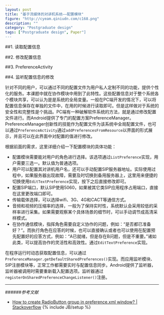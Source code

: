 ```yaml
---
layout: post
title: "基于流媒体的对讲机系统——配置模块"
figure: "http://cyeam.qiniudn.com/c168.png"
description: ""
category: "Postgraduate design"
tags: ["Postgraduate design", Paper"]
---
```


##1. 读取配置信息

##2. 修改配置信息

##3. PreferenceActivity

##4. 监听配置信息的修改

针对不同的用户，可以通过不同的配置文件为用户私人定制不同的功能，提供个性化的服务。本课题中就在协作模块中用到了此特性。这些配置信息对于整个系统各个模块共享，可以认为是是系统的全局变量。一般在PC端开发的情况下，可以将配置信息保存在单独的文件中，在用的时候进行读取即可。但是这样做对于系统的安全性和完整性是个挑战。PC端有一种破解软件系统的方法，就是通过修改配置文件进行。而Android提供了专门的配置方案PreferenceManager。PreferenceManager创新性的技能作为配置文件为该系统中全局配置文件，也可以通过`PreferenceActivity`通过`addPreferencesFromResource`以界面的形式展示，并且可以在此界面中对配置的值进行修改。

根据前面的需求，这里详细介绍一下配置模块的具体功能：

+ 配置模块需要能对用户的角色进行选择。该选项通过`ListPreference`实现，用户需要三选一。默认值为普通选项。
+ 用户可以配置其对讲机用户名，还可以手动配置SIP服务器地址。实际使用过程中，如果服务器出现故障，需要及时切换到备用服务器上，这里用来便捷的切换使用`EditTextPreference`实现，按下之后直接修改即可。
+ 配置SIP端口，默认SIP使用5060，如果被其它类SIP应用程序占用端口，直接在这里更改端口即可。
+ 传输载体选择，可以选择wifi、3G、4G和CACT等通信方式。
+ 音频和视频的压缩率的选择，一般为了保持实时性，系统默认会采用较低的采样率进行采集。如果需要观察某个具体场景的细节时，可以手动调节成高清采样模式。
+ 在协作通信模块，指挥角色需要自定义协作的问题，例如：“是否都已准备好？”。而执行角色在应答的时候，也可以直接确认或者也可以使用在配置预先配置好的应答方式，例如：“A已就绪，但是存在B问题，但是不重要。”诸如此类，可以提高协作的灵活性和高效性。通过`EditTextPreference`实现。

在程序运行时动态获取配置信息，可以通过`PreferenceManager.getDefaultSharedPreferences()`实现。而应用监听模块、SIP注册模块等，正常工作都需要实时与配置信息同步。Android提供了监听器，监听器被调用时需要重新载入配置选项。监听器通过`registerOnSharedPreferenceChangeListener()`注册。

---
######*参考文献*
+ [How to create RadioButton group in preference.xml window? | Stackoverflow](http://stackoverflow.com/questions/4966816/how-to-create-radiobutton-group-in-preference-xml-window)
{% include JB/setup %}